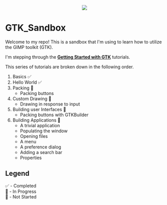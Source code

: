 <p align="center">
  <img src="https://docs.gtk.org/gtk4/gtk-logo.svg" />
</p>

# GTK_Sandbox

Welcome to my repo! This is a sandbox that I'm using to learn how to utilize the GIMP toolkit (GTK).

I'm stepping through the **[Getting Started with GTK](https://docs.gtk.org/gtk4/getting_started.html)** tutorials.

This series of tutorials are broken down in the following order.

1. Basics ✅
2. Hello World ✅
3. Packing 🚧
    - Packing buttons
4. Custom Drawing 📝
    - Drawing in response to input
5. Building user Interfaces 📝
    - Packing buttons with GTKBuilder
6. Building Applications 📝
    - A trivial application
    - Populating the window
    - Opening files
    - A menu
    - A preference dialog
    - Adding a search bar
    - Properties

## Legend
✅ - Completed     
🚧 - In Progress    
📝 - Not Started